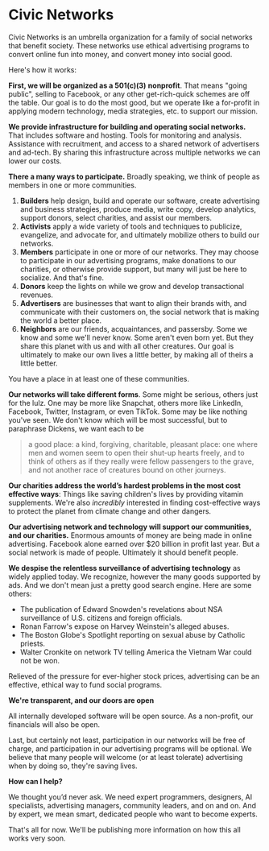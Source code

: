 # Civic Networks

Civic Networks is an umbrella organization for a family of social networks that benefit society. These networks use ethical advertising programs to convert online fun into money, and convert money into social good.

Here's how it works:

**First, we will be organized as a 501(c)(3)** **nonprofit**. That means "going public", selling to Facebook, or any other get-rich-quick schemes are off the table. Our goal is to do the most good, but we operate like a for-profit in applying modern technology, media strategies, etc. to support our mission. 

**We provide infrastructure for building and operating social networks.** That includes software and hosting. Tools for monitoring and analysis. Assistance with recruitment, and access to a shared network of advertisers and ad-tech. By sharing this infrastructure across multiple networks we can lower our costs. 

**There a many ways to participate.** Broadly speaking, we think of people as members in one or more communities. 

1. **Builders** help design, build and operate our software, create advertising and business strategies, produce media, write copy, develop analytics, support donors, select charities, and assist our members.  
2. **Activists** apply a wide variety of tools and techniques to publicize, evangelize, and advocate for, and ultimately mobilize others to build our networks. 
3. **Members** participate in one or more of our networks. They may choose to participate in our advertising programs, make donations to our charities, or otherwise provide support, but many will just be here to socialize. And that's fine.
4. **Donors** keep the lights on while we grow and develop transactional revenues. 
5. **Advertisers** are businesses that want to align their brands with, and communicate with their customers on, the social network that is making the world a better place.  
6. **Neighbors** are our friends, acquaintances, and passersby. Some we know and some we'll never know. Some aren't even born yet. But they share this planet with us and with all other creatures. Our goal is ultimately to make our own lives a little better, by making all of theirs a little better.

You have a place in at least one of these communities.

**Our networks will take different forms**. Some might be serious, others just for the lulz. One may be more like Snapchat, others more like LinkedIn, Facebook, Twitter, Instagram, or even TikTok. Some may be like nothing you've seen. We don't know which will be most successful, but to paraphrase Dickens, we want each to be 

> a good place: a kind, forgiving, charitable, pleasant place: one where men and women seem to open their shut-up hearts freely, and to think of others as if they really were fellow passengers to the grave, and not another race of creatures bound on other journeys.

**Our charities address the world’s hardest problems in the most cost effective ways**: Things like saving children's lives by providing vitamin supplements. We're also *incredibly* interested in finding cost-effective ways to protect the planet from climate change and other dangers.

**Our advertising network and technology will support our communities, and our charities.** Enormous amounts of money are being made in online advertising. Facebook alone earned over \$20 billion in profit last year. But a social network is made of people. Ultimately it should benefit people.  

**We despise the relentless surveillance of advertising technology** as widely applied today. We recognize, however the many goods supported by ads. And we don't mean just a pretty good search engine. Here are some others:

- The publication of Edward Snowden's revelations about NSA surveillance of U.S. citizens and foreign officials.
- Ronan Farrow's expose on Harvey Weinstein's alleged abuses. 
- The Boston Globe's Spotlight reporting on sexual abuse by Catholic priests. 
- Walter Cronkite on network TV telling America the Vietnam War could not be won. 

Relieved of the pressure for ever-higher stock prices, advertising can be an effective, ethical way to fund social programs. 

**We're transparent, and our doors are open**

All internally developed software will be open source. As a non-profit, our financials will also be open. 

Last, but certainly not least, participation in our networks will be free of charge, and participation in our advertising programs will be optional. We believe that many people will welcome (or at least tolerate) advertising when by doing so, they're saving lives.  

**How can I help?**

We thought you’d never ask. We need expert programmers, designers, AI specialists, advertising managers, community leaders, and on and on. And by expert, we mean smart, dedicated people who want to become experts. 

That's all for now. We'll be publishing more information on how this all works very soon.